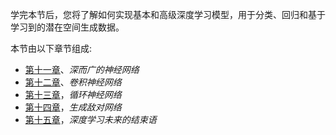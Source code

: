 

学完本节后，您将了解如何实现基本和高级深度学习模型，用于分类、回归和基于学习到的潜在空间生成数据。

本节由以下章节组成:

*   [第十一章](03e9a734-fb56-485d-ae90-66fb98ecd4d1.xhtml)、*深而广的神经网络*
*   [第十二章](c36bdee9-51f3-4283-8f15-6dd603d071a1.xhtml)、*卷积神经网络*
*   [第十三章](a6e892c5-e890-4c0a-ad92-c5442328a64a.xhtml)，*循环神经网络*
*   [第十四章](7b09fe4b-078e-4c57-8a81-dc0863eba43d.xhtml)，*生成敌对网络*
*   [第十五章](216a275e-ae7e-451c-a8c6-f31eac314d3f.xhtml)，*深度学习未来的结束语*